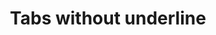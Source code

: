 ---
title: Tabs without underline
category: Application
paid: true
isActive: true
ltr: {"react":{"jsxTail":[{"code":"import { useState } from \"react\"\n\nexport default () => {\n\n    const tabItems = [\"Overview\", \"Integration\", \"Billing\", \"Transactions\", \"plans\"]\n    const [selectedItem, setSelectedItem] = useState(0)\n\n    return (\n        <div className=\"px-4 md:px-8\">\n            <ul role=\"tablist\" className=\"hidden max-w-screen-xl mx-auto px-2.5 items-center gap-x-3 overflow-x-auto text-sm rounded-lg sm:flex\">\n                {\n                    tabItems.map((item, idx) => (\n                        <li key={idx}>\n                            <button\n                                role=\"tab\"\n                                aria-selected={selectedItem == idx ? true : false}\n                                aria-controls={`tabpanel-${idx + 1}`}\n                                className={`py-2.5 px-4 rounded-lg duration-150 hover:text-gray-700 hover:bg-gray-50 active:bg-gray-100 font-medium ${selectedItem == idx ? \"bg-gray-50 text-gray-700\" : \"text-gray-500\"}`}\n                                onClick={() => setSelectedItem(idx)}\n                            >\n                                {item}\n                            </button>\n                        </li>\n                    ))\n                }\n            </ul>\n            <div className=\"relative text-gray-500 sm:hidden\">\n                <svg xmlns=\"http://www.w3.org/2000/svg\" viewBox=\"0 0 20 20\" fill=\"currentColor\" className=\"pointer-events-none w-5 h-5 absolute right-2 inset-y-0 my-auto\">\n                    <path fillRule=\"evenodd\" d=\"M5.23 7.21a.75.75 0 011.06.02L10 11.168l3.71-3.938a.75.75 0 111.08 1.04l-4.25 4.5a.75.75 0 01-1.08 0l-4.25-4.5a.75.75 0 01.02-1.06z\" clipRule=\"evenodd\" />\n                </svg>\n                <select value={tabItems[selectedItem]} className=\"p-3 w-full bg-transparent appearance-none outline-none border rounded-lg shadow-sm focus:border-indigo-600\"\n                    onChange={(e) => setSelectedItem(tabItems.indexOf(e.target.value))}\n                >\n                    {\n                        tabItems.map((item, idx) => (\n                            <option key={idx} idx={idx}>\n                                {item}\n                            </option>\n                        ))\n                    }\n                </select>\n            </div>\n        </div>\n    )\n}","label":"App.jsx"}],"jsxCss":[]},"vue":{"vueTail":[],"vueCss":[]},"preview":"function App() {\n  const tabItems = [\"Overview\", \"Integration\", \"Billing\", \"Transactions\", \"plans\"];\n  const [selectedItem, setSelectedItem] = React.useState(0);\n  return /*#__PURE__*/React.createElement(\"div\", {\n    className: \"mt-4 px-4 md:px-8\"\n  }, /*#__PURE__*/React.createElement(\"ul\", {\n    role: \"tablist\",\n    className: \"hidden max-w-screen-xl mx-auto px-2.5 items-center gap-x-3 overflow-x-auto text-sm rounded-lg sm:flex\"\n  }, tabItems.map((item, idx) => /*#__PURE__*/React.createElement(\"li\", {\n    key: idx\n  }, /*#__PURE__*/React.createElement(\"button\", {\n    role: \"tab\",\n    \"aria-selected\": selectedItem == idx ? true : false,\n    \"aria-controls\": `tabpanel-${idx + 1}`,\n    className: `py-2.5 px-4 rounded-lg duration-150 hover:text-gray-700 hover:bg-gray-50 active:bg-gray-100 font-medium ${selectedItem == idx ? \"bg-gray-50 text-gray-700\" : \"text-gray-500\"}`,\n    onClick: () => setSelectedItem(idx)\n  }, item)))), /*#__PURE__*/React.createElement(\"div\", {\n    className: \"relative text-gray-500 sm:hidden\"\n  }, /*#__PURE__*/React.createElement(\"svg\", {\n    xmlns: \"http://www.w3.org/2000/svg\",\n    viewBox: \"0 0 20 20\",\n    fill: \"currentColor\",\n    className: \"pointer-events-none w-5 h-5 absolute right-2 inset-y-0 my-auto\"\n  }, /*#__PURE__*/React.createElement(\"path\", {\n    fillRule: \"evenodd\",\n    d: \"M5.23 7.21a.75.75 0 011.06.02L10 11.168l3.71-3.938a.75.75 0 111.08 1.04l-4.25 4.5a.75.75 0 01-1.08 0l-4.25-4.5a.75.75 0 01.02-1.06z\",\n    clipRule: \"evenodd\"\n  })), /*#__PURE__*/React.createElement(\"select\", {\n    value: tabItems[selectedItem],\n    className: \"p-3 w-full bg-transparent appearance-none outline-none border rounded-lg shadow-sm focus:border-indigo-600\",\n    onChange: e => setSelectedItem(tabItems.indexOf(e.target.value))\n  }, tabItems.map((item, idx) => /*#__PURE__*/React.createElement(\"option\", {\n    key: idx,\n    idx: idx\n  }, item)))));\n}"}
rtl: {"react":{"jsxTail":[{"code":"import { useState } from \"react\"\n\nexport default () => {\n\n    const tabItems = [\"الملخص\", \"التكامل\", \"الفواتير\", \"المعاملات\", \"الخطط\"]\n    const [selectedItem, setSelectedItem] = useState(0)\n\n    return (\n        <div className=\"px-4 md:px-8\">\n            <ul role=\"tablist\" className=\"hidden max-w-screen-xl mx-auto px-2.5 items-center gap-x-3 overflow-x-auto text-sm rounded-lg sm:flex\">\n                {\n                    tabItems.map((item, idx) => (\n                        <li key={idx}>\n                            <button\n                                role=\"tab\"\n                                aria-selected={selectedItem == idx ? true : false}\n                                aria-controls={`tabpanel-${idx + 1}`}\n                                className={`py-2.5 px-4 rounded-lg duration-150 hover:text-gray-700 hover:bg-gray-50 active:bg-gray-100 font-medium ${selectedItem == idx ? \"bg-gray-50 text-gray-700\" : \"text-gray-500\"}`}\n                                onClick={() => setSelectedItem(idx)}\n                            >\n                                {item}\n                            </button>\n                        </li>\n                    ))\n                }\n            </ul>\n            <div className=\"relative text-gray-500 sm:hidden\">\n                <svg xmlns=\"http://www.w3.org/2000/svg\" viewBox=\"0 0 20 20\" fill=\"currentColor\" className=\"pointer-events-none w-5 h-5 absolute right-2 inset-y-0 my-auto\">\n                    <path fillRule=\"evenodd\" d=\"M5.23 7.21a.75.75 0 011.06.02L10 11.168l3.71-3.938a.75.75 0 111.08 1.04l-4.25 4.5a.75.75 0 01-1.08 0l-4.25-4.5a.75.75 0 01.02-1.06z\" clipRule=\"evenodd\" />\n                </svg>\n                <select value={tabItems[selectedItem]} className=\"p-3 w-full bg-transparent appearance-none outline-none border rounded-lg shadow-sm focus:border-indigo-600\"\n                    onChange={(e) => setSelectedItem(tabItems.indexOf(e.target.value))}\n                >\n                    {\n                        tabItems.map((item, idx) => (\n                            <option key={idx} idx={idx}>\n                                {item}\n                            </option>\n                        ))\n                    }\n                </select>\n            </div>\n        </div>\n    )\n}","label":"App.jsx"}],"jsxCss":[]},"vue":{"vueTail":[],"vueCss":[]},"preview":"function App() {\n  const tabItems = [\"الملخص\", \"التكامل\", \"الفواتير\", \"المعاملات\", \"الخطط\"];\n  const [selectedItem, setSelectedItem] = React.useState(0);\n  return /*#__PURE__*/React.createElement(\"div\", {\n    className: \"mt-4 px-4 md:px-8\"\n  }, /*#__PURE__*/React.createElement(\"ul\", {\n    role: \"tablist\",\n    className: \"hidden max-w-screen-xl mx-auto px-2.5 items-center gap-x-3 overflow-x-auto text-sm rounded-lg sm:flex\"\n  }, tabItems.map((item, idx) => /*#__PURE__*/React.createElement(\"li\", {\n    key: idx\n  }, /*#__PURE__*/React.createElement(\"button\", {\n    role: \"tab\",\n    \"aria-selected\": selectedItem == idx ? true : false,\n    \"aria-controls\": `tabpanel-${idx + 1}`,\n    className: `py-2.5 px-4 rounded-lg duration-150 hover:text-gray-700 hover:bg-gray-50 active:bg-gray-100 font-medium ${selectedItem == idx ? \"bg-gray-50 text-gray-700\" : \"text-gray-500\"}`,\n    onClick: () => setSelectedItem(idx)\n  }, item)))), /*#__PURE__*/React.createElement(\"div\", {\n    className: \"relative text-gray-500 sm:hidden\"\n  }, /*#__PURE__*/React.createElement(\"svg\", {\n    xmlns: \"http://www.w3.org/2000/svg\",\n    viewBox: \"0 0 20 20\",\n    fill: \"currentColor\",\n    className: \"pointer-events-none w-5 h-5 absolute right-2 inset-y-0 my-auto\"\n  }, /*#__PURE__*/React.createElement(\"path\", {\n    fillRule: \"evenodd\",\n    d: \"M5.23 7.21a.75.75 0 011.06.02L10 11.168l3.71-3.938a.75.75 0 111.08 1.04l-4.25 4.5a.75.75 0 01-1.08 0l-4.25-4.5a.75.75 0 01.02-1.06z\",\n    clipRule: \"evenodd\"\n  })), /*#__PURE__*/React.createElement(\"select\", {\n    value: tabItems[selectedItem],\n    className: \"p-3 w-full bg-transparent appearance-none outline-none border rounded-lg shadow-sm focus:border-indigo-600\",\n    onChange: e => setSelectedItem(tabItems.indexOf(e.target.value))\n  }, tabItems.map((item, idx) => /*#__PURE__*/React.createElement(\"option\", {\n    key: idx,\n    idx: idx\n  }, item)))));\n}"}
slug: /tabs
id: fde5d6f4-e899-4ea9-b03e-ef72b74a807f
created_at: 1669583648147
---